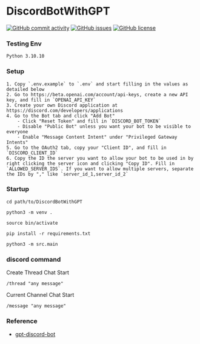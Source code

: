 # DiscordBotWithGPT


[![GitHub commit activity](https://img.shields.io/github/commit-activity/m/koiusa/DiscordBotWithGPT)](https://github.com/koiusa/DiscordBotWithGPT/graphs/commit-activity)
[![GitHub issues](https://img.shields.io/github/issues/koiusa/DiscordBotWithGPT)](https://github.com/koiusa/DiscordBotWithGPT/issues)
[![GitHub license](https://img.shields.io/github/license/koiusa/DiscordBotWithGPT)](https://github.com/koiusa/DiscordBotWithGPT/blob/main/LICENSE)

### Testing Env
```
Python 3.10.10
```

### Setup

```
1. Copy `.env.example` to `.env` and start filling in the values as detailed below
2. Go to https://beta.openai.com/account/api-keys, create a new API key, and fill in `OPENAI_API_KEY`
3. Create your own Discord application at https://discord.com/developers/applications
4. Go to the Bot tab and click "Add Bot"
    - Click "Reset Token" and fill in `DISCORD_BOT_TOKEN`
    - Disable "Public Bot" unless you want your bot to be visible to everyone
    - Enable "Message Content Intent" under "Privileged Gateway Intents"
5. Go to the OAuth2 tab, copy your "Client ID", and fill in `DISCORD_CLIENT_ID`
6. Copy the ID the server you want to allow your bot to be used in by right clicking the server icon and clicking "Copy ID". Fill in `ALLOWED_SERVER_IDS`. If you want to allow multiple servers, separate the IDs by "," like `server_id_1,server_id_2`
```

### Startup

```
cd path/to/DiscordBotWithGPT
```

```
python3 -m venv .
```

```
source bin/activate
```

```
pip install -r requirements.txt
```

```
python3 -m src.main
```


### discord command

Create Thread Chat Start
```
/thread "any message"
```

Current Channel Chat Start
```
/message "any message"
```

### Reference
 - [gpt-discord-bot](https://github.com/openai/gpt-discord-bot)
